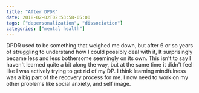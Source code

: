 ```yaml
---
title: "After DPDR"
date: 2018-02-02T02:53:58-05:00
tags: ["depersonalization", "dissociation"]
categories: ["mental health"]
---
```


DPDR used to be something that weighed me down, but after 6 or so years of
struggling to understand how I could possibly deal with it, It surprisingly
became less and less bothersome seemingly on its own. This isn't to say I
haven't learned quite a bit along the way, but at the same time it didn't feel
like I was actively trying to get rid of my DP. I think learning mindfulness
was a big part of the recovery process for me. I now need to work on my other
problems like social anxiety, and self image.